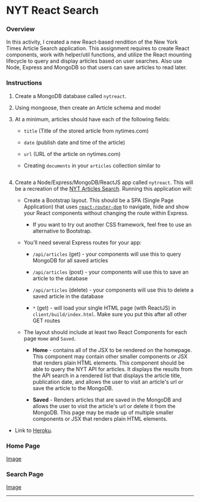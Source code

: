# NYT React Search

### Overview

In this activity, I created a new React-based rendition of the New York Times Article Search application. This assignment requires to create React components, work with helper/util functions, and utilize the React mounting lifecycle to query and display articles based on user searches. Also use Node, Express and MongoDB so that users can save articles to read later.

### Instructions


1. Create a MongoDB database called `nytreact`.

2. Using mongoose, then create an Article schema and model

3. At a minimum, articles should have each of the following fields:

   * `title` (Title of the stored article from nytimes.com)

   * `date` (publish date and time of the article)

   * `url` (URL of the article on nytimes.com)

   * Creating `documents` in your `articles` collection similar to  
     ```js


5. Create a Node/Express/MongoDB/ReactJS app called `nytreact`. This will be a recreation of the [NYT Articles Search](https://nytarticle-search-fsf.herokuapp.com/). Running this application will:

   * Create a Bootstrap layout. This should be a SPA (Single Page Application) that uses [`react-router-dom`](https://github.com/reactjs/react-router) to navigate, hide and show your React components without changing the route within Express.

     * If you want to try out another CSS framework, feel free to use an alternative to Bootstrap.

   * You'll need several Express routes for your app:

     * `/api/articles` (get) - your components will use this to query MongoDB for all saved articles

     * `/api/articles` (post) - your components will use this to save an article to the database

     * `/api/articles` (delete) - your components will use this to delete a saved article in the database

     * `*` (get) - will load your single HTML page (with ReactJS) in `client/build/index.html`. Make sure you put this after all other GET routes

   * The layout should include at least two React Components for each page `Home` and `Saved`.

     * **Home** - contains all of the JSX to be rendered on the homepage. This component may contain other smaller components or JSX that renders plain HTML elements. This component should be able to query the NYT API for articles. It displays the results from the API search in a rendered list that displays the article title, publication date, and allows the user to visit an article's url or save the article to the MongoDB.

     * **Saved** - Renders articles that are saved in the MongoDB and allows the user to visit the article's url or delete it from the MongoDB. This page may be made up of multiple smaller components or JSX that renders plain HTML elements.

* Link to [Heroku](https://new-york-times-app.herokuapp.com/).

### Home Page

[Image](https://github.com/varan2030/New-York-Times/blob/master/client/public/images/home.png)


### Search Page


[Image](https://github.com/varan2030/New-York-Times/blob/master/client/public/images/search.png)
- - -

